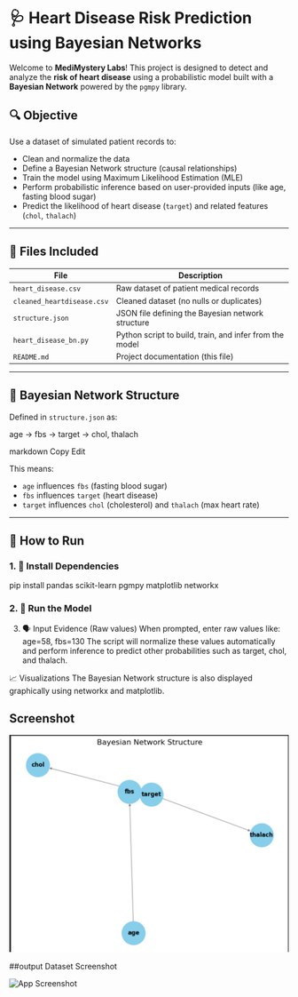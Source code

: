 # 🩺 Heart Disease Risk Prediction using Bayesian Networks

Welcome to **MediMystery Labs**! This project is designed to detect and analyze the **risk of heart disease** using a probabilistic model built with a **Bayesian Network** powered by the `pgmpy` library.

## 🔍 Objective

Use a dataset of simulated patient records to:
- Clean and normalize the data
- Define a Bayesian Network structure (causal relationships)
- Train the model using Maximum Likelihood Estimation (MLE)
- Perform probabilistic inference based on user-provided inputs (like age, fasting blood sugar)
- Predict the likelihood of heart disease (`target`) and related features (`chol`, `thalach`)

---

## 📁 Files Included

| File | Description |
|------|-------------|
| `heart_disease.csv` | Raw dataset of patient medical records |
| `cleaned_heartdisease.csv` | Cleaned dataset (no nulls or duplicates) |
| `structure.json` | JSON file defining the Bayesian network structure |
| `heart_disease_bn.py` | Python script to build, train, and infer from the model |
| `README.md` | Project documentation (this file) |

---

## 🧠 Bayesian Network Structure

Defined in `structure.json` as:

age → fbs → target → chol, thalach

markdown
Copy
Edit

This means:
- `age` influences `fbs` (fasting blood sugar)
- `fbs` influences `target` (heart disease)
- `target` influences `chol` (cholesterol) and `thalach` (max heart rate)

---

## 🚀 How to Run

### 1. 🔧 Install Dependencies
pip install pandas scikit-learn pgmpy matplotlib networkx

### 2. 🧠 Run the Model

3. 🗣️ Input Evidence (Raw values)
When prompted, enter raw values like:
age=58, fbs=130
The script will normalize these values automatically and perform inference to predict other probabilities such as target, chol, and thalach.


📈 Visualizations
The Bayesian Network structure is also displayed graphically using networkx and matplotlib.
## Screenshot
![App Screenshot](image.png)

##output Dataset  Screenshot

![App Screenshot](imagecopy.png)



